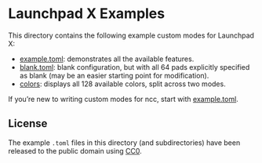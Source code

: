 Launchpad X Examples
====================

This directory contains the following example custom modes for Launchpad X:

* [example.toml]: demonstrates all the available features.
* [blank.toml]: blank configuration, but with all 64 pads explicitly specified
  as blank (may be an easier starting point for modification).
* [colors]: displays all 128 available colors, split across two modes.

If you’re new to writing custom modes for ncc, start with [example.toml].

[example.toml]: example.toml
[blank.toml]: blank.toml
[colors]: colors/

License
-------

The example `.toml` files in this directory (and subdirectories) have been
released to the public domain using [CC0].

[CC0]: https://creativecommons.org/publicdomain/zero/1.0/
